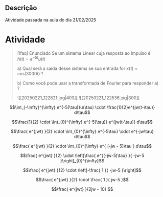 ## Descrição 

Atividade passada na aula do dia 21/02/2025

# Atividade

> [!faq] Enunciado
> Se um sistema Linear cuja resposta ao impulso é $h(t)=e^{-5t}u(t)$
> 
> a) Qual será a saída desse sistema se sua entrada for $x(t) = cos(3000t)$ ?
> 
> b) Como você pode usar a transformada de Fourier para responder a) ?
> 
> ![[20250221_122821.jpg|400]]
> ![[20250221_122536.jpg|300]]



$$\int_{-\infty}^{\infty} e^{-5(\tau)}u(\tau) \cdot \frac{1}{2}e^{jw(t-\tau)} d\tau$$

$$\frac{1}{2} \cdot \int_{0}^{\infty} e^{-5(\tau)} e^{jw(t-\tau)} d\tau$$

$$\frac{ e^{jwt} }{2} \cdot \int_{0}^{\infty} e^{-5\tau} \cdot e^{-jw\tau} d\tau$$

$$\frac{ e^{jwt} }{2} \cdot \int_{0}^{\infty} e^{ (-jw - 5)\tau } d\tau$$

$$\frac{ e^{jwt} }{2} \cdot \left[\frac{ e^{(-jw-5)\tau} }{ -jw-5 }\right]_{0}^{\infty}$$

$$\frac{ e^{jwt} }{2} \cdot \left[-\frac{ 1 }{ -jw-5 }\right]$$

$$\frac{ e^{jwt} }{2} \cdot \frac{ 1 }{ jw-5 }$$

$$\frac{ e^{jwt} }{2jw - 10} $$